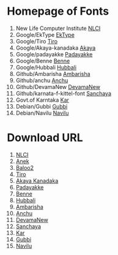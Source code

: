 # Homepage of Fonts

1. New Life Computer Institute [NLCI](https://github.com/nlci)
2. Google/EkType [EkType](https://ektype.in)
3. Google/Tiro [Tiro](http://www.tiro.com/)
4. Google/Akaya-kanadaka [Akaya](https://github.com/vaishnavimurthy/Akaya-Kanadaka)
5. Google/padayakke [Padayakke](https://github.com/DunwichType/Padyakke_Libre)
6. Google/Benne [Benne](https://github.com/googlefonts/Benne)
7. Google/Hubbali [Hubbali](https://github.com/erinmclaughlin/Hubballi)
8. Github/Ambarisha [Ambarisha](https://github.com/appajid/Ambarisha)
9. Github/anchu [Anchu](https://github.com/imarunck/Anchu)
10. Github/DevamaNew [DevamaNew](https://github.com/pavanaja/DevamaNew)
11. Github/karnata-f-kittel-font [Sanchaya](http://sanchaya.net/)
12. Govt.of Karntaka [Kar](https://kanaja.karnataka.gov.in/softwares/)
13. Debian/Gubbi [Gubbi](https://packages.debian.org/unstable/fonts/fonts-gubbi)
14. Debian/Navilu [Navilu](https://packages.debian.org/unstable/fonts/fonts-navilu)



# Download URL

1. [NLCI](https://github.com/nlci/knda-font-badami/releases/download/v0.600/nlci-knda-badami-0.600.tar.xz)
2. [Anek](https://github.com/EkType/Anek/releases/download/1.000/Ek-Type-Anek-Variable-1.002.zip)
3. [Baloo2](https://github.com/EkType/Baloo2/releases/download/1.640/Baloo2_1.640.zip)
4. [Tiro](https://github.com/TiroTypeworks/Indigo/archive/c5f23cb/Tiro-c5f23cb391c99bb3e5c3308568c31319e2e7fbd1.tar.gz)
5. [Akaya Kanadaka](https://github.com/vaishnavimurthy/Akaya-Kanadaka/archive/fef8598/Akaya-Kanadaka-fef85980e9f50f142e1f87bdff10d00633bc2e25.tar.gz)
6. [Padayakke](https://github.com/DunwichType/Padyakke_Libre/archive/6b18f96/PAdayakke_Libre-6b18f969591fb9d4767478137061cdd5b727a6b4.tar.gz)
7. [Benne](https://github.com/googlefonts/Benne/archive/4a7cc7e/Benne-4a7cc7e94f818114bfae7e04a731da7076efa0a0.tar.gz)
8. [Hubbali](https://github.com/erinmclaughlin/Hubballi/archive/e5c909b/Hubballi-e5c909bedfc4a2395ea300f94acec0d245ff7635.tar.gz)
9. [Ambarisha](https://github.com/appajid/Ambarisha/archive/367c9ea/Ambarisha-367c9eaa2f6cafcf15c3a345b04b1463e1f9f44c.tar.gz)
10. [Anchu](https://github.com/imarunck/Anchu/archive/bd6fafc/Anchu-bd6fafc5d49c6294200ecddb6ccb4555f45a321c.tar.gz)
11. [DevamaNew](https://github.com/pavanaja/DevamaNew/archive/f19822c/DevamaNew-f19822c694fb9ccc8c593cf136fdbe19f01055a0.tar.gz)
12. [Sanchaya](https://github.com/sanchaya/karnata-f-kittel-font/archive/5164254/karnata-f-kittel-font-51642542532f4deb42d24e66a4af699baa265dbd.tar.gz)
13. [Kar](https://github.com/kannadiga/fonts/archive/5f542c8/kannadiga-5f542c899da12e78bc517b1c5570496f1c93f43c.tar.gz)
14. [Gubbi](http://deb.debian.org/debian/pool/main/f/fonts-gubbi/fonts-gubbi_1.3.orig.tar.xz)
15. [Navilu](http://deb.debian.org/debian/pool/main/f/fonts-navilu/fonts-navilu_1.2.orig.tar.gz)
